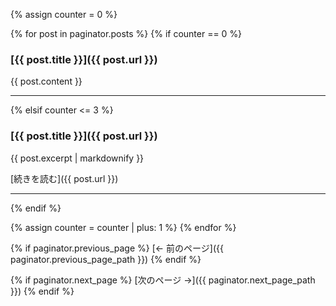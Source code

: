{% assign counter = 0 %}

{% for post in paginator.posts %}
  {% if counter == 0 %}
  <!-- 最新記事だけ全文表示 -->
  ### [{{ post.title }}]({{ post.url }})

  {{ post.content }}

  ---
  {% elsif counter <= 3 %}
  <!-- 2〜4番目の記事は抜粋だけ -->
  ### [{{ post.title }}]({{ post.url }})

  {{ post.excerpt | markdownify }}

  [続きを読む]({{ post.url }})

  ---
  {% endif %}

  {% assign counter = counter | plus: 1 %}
{% endfor %}

<!-- ページネーションリンク -->
{% if paginator.previous_page %}
[← 前のページ]({{ paginator.previous_page_path }})
{% endif %}

{% if paginator.next_page %}
[次のページ →]({{ paginator.next_page_path }})
{% endif %}
